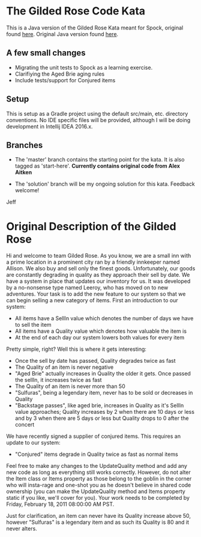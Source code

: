 # The Gilded Rose Code Kata

This is a Java version of the Gilded Rose Kata meant for Spock, original found
[here](http://www.iamnotmyself.com/2011/02/13/RefactorThisTheGildedRoseKata.aspx). Original Java version found [here](http://github.com/alexaitken/GildedRose_java).


## A few small changes

* Migrating the unit tests to Spock as a learning exercise.
* Clarifiying the Aged Brie aging rules
* Include tests/support for Conjured items


## Setup

This is setup as a Gradle project using the default src/main, etc. directory conventions. No IDE specific files will be provided, although I will be doing development in Intellij IDEA 2016.x.


## Branches

* The 'master' branch contains the starting point for the kata.  It is
  also tagged as 'start-here'. **Currently contains original code from Alex Aitken**

* The 'solution' branch will be my ongoing solution for this kata. Feedback welcome!


Jeff
 

# Original Description of the Gilded Rose

Hi and welcome to team Gilded Rose. As you know, we are a small inn
with a prime location in a prominent city ran by a friendly innkeeper
named Allison. We also buy and sell only the finest
goods. Unfortunately, our goods are constantly degrading in quality as
they approach their sell by date. We have a system in place that
updates our inventory for us. It was developed by a no-nonsense type
named Leeroy, who has moved on to new adventures. Your task is to add
the new feature to our system so that we can begin selling a new
category of items. First an introduction to our system:

- All items have a SellIn value which denotes the number of days we
  have to sell the item
- All items have a Quality value which denotes how valuable the item
  is
- At the end of each day our system lowers both values for every item

Pretty simple, right? Well this is where it gets interesting:

  - Once the sell by date has passed, Quality degrades twice as fast
  - The Quality of an item is never negative
  - "Aged Brie" actually increases in Quality the older it gets. Once
    passed the sellIn, it increases twice as fast
  - The Quality of an item is never more than 50
  - "Sulfuras", being a legendary item, never has to be sold or
    decreases in Quality
  - "Backstage passes", like aged brie, increases in Quality as it's
    SellIn value approaches; Quality increases by 2 when there are 10
    days or less and by 3 when there are 5 days or less but Quality
    drops to 0 after the concert

We have recently signed a supplier of conjured items. This requires an update to our system:

- "Conjured" items degrade in Quality twice as fast as normal items

Feel free to make any changes to the UpdateQuality method and add any
new code as long as everything still works correctly. However, do not
alter the Item class or Items property as those belong to the goblin
in the corner who will insta-rage and one-shot you as he doesn't
believe in shared code ownership (you can make the UpdateQuality
method and Items property static if you like, we'll cover for
you). Your work needs to be completed by Friday, February 18, 2011
08:00:00 AM PST.

Just for clarification, an item can never have its Quality increase
above 50, however "Sulfuras" is a legendary item and as such its
Quality is 80 and it never alters.
